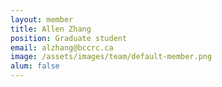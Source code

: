 ```yaml
---
layout: member
title: Allen Zhang
position: Graduate student
email: alzhang@bccrc.ca
image: /assets/images/team/default-member.png
alum: false
---
```

